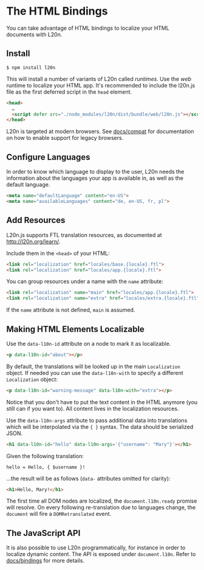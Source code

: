 The HTML Bindings
=================

You can take advantage of HTML bindings to localize your HTML documents 
with L20n.  


Install
-------

    $ npm install l20n

This will install a number of variants of L20n called *runtimes*.  Use the 
*web* runtime to localize your HTML app.  It's recommended to include the 
l20n.js file as the first deferred script in the `head` element.

```html
<head>
  …
  <script defer src="./node_modules/l20n/dist/bundle/web/l20n.js"></script>
</head>
```

L20n is targeted at modern browsers.  See [docs/compat][] for documentation on 
how to enable support for legacy browsers.

[docs/compat]: https://github.com/l20n/l20n.js/blob/master/docs/compat.md


Configure Languages
-------------------

In order to know which language to display to the user, L20n needs the 
information about the languages your app is available in, as well as the 
default language.

```html
<meta name="defaultLanguage" content="en-US">
<meta name="availableLanguages" content="de, en-US, fr, pl">
```


Add Resources
-------------

L20n.js supports FTL translation resources, as documented at 
http://l20n.org/learn/.

Include them in the `<head>` of your HTML:

```html
<link rel="localization" href="locales/base.{locale}.ftl">
<link rel="localization" href="locales/app.{locale}.ftl">
```

You can group resources under a name with the `name` attribute:

```html
<link rel="localization" name="main" href="locales/app.{locale}.ftl">
<link rel="localization" name="extra" href="locales/extra.{locale}.ftl">
```

If the `name` attribute is not defined, `main` is assumed.


Making HTML Elements Localizable
--------------------------------

Use the `data-l10n-id` attribute on a node to mark it as localizable.

```html
<p data-l10n-id="about"></p>
```

By default, the translations will be looked up in the main `Localization` 
object.  If needed you can use the `data-l10n-with` to specify a different 
`Localization` object:

```html
<p data-l10n-id="warning-message" data-l10n-with="extra"></p>
```

Notice that you don't have to put the text content in the HTML anymore (you 
still can if you want to).  All content lives in the localization resources.

Use the `data-l10n-args` attribute to pass additional data into translations 
which will be interpolated via the `{ }` syntax.  The data should be 
serialized JSON.

```html
<h1 data-l10n-id="hello" data-l10n-args='{"username": "Mary"}'></h1>
```

Given the following translation:

```properties
hello = Hello, { $username }!
```

…the result will be as follows (`data-` attributes omitted for 
clarity):

```html
<h1>Hello, Mary!</h1>
```

The first time all DOM nodes are localized, the `document.l10n.ready` promise 
will resolve.  On every following re-translation due to languages change, 
the `document` will fire a `DOMRetranslated` event.


The JavaScript API
------------------

It is also possible to use L20n programmatically, for instance in order to 
localize dynamic content.  The API is exposed under `document.l10n`.  Refer to 
[docs/bindings][] for more details.

[docs/bindings]: https://github.com/l20n/l20n.js/blob/master/docs/bindings.md
